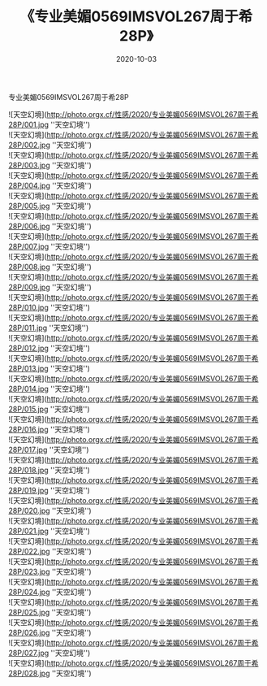 ﻿---
layout: post
title:  《专业美媚0569IMSVOL267周于希28P》
date:   2020-10-03
img: http://photo.orgx.cf/性感/2020/专业美媚0569IMSVOL267周于希28P/000.jpg
tags: [美女, 性感, 泳衣]
---

专业美媚0569IMSVOL267周于希28P



![天空幻境](http://photo.orgx.cf/性感/2020/专业美媚0569IMSVOL267周于希28P/001.jpg ''天空幻境'') <br>
![天空幻境](http://photo.orgx.cf/性感/2020/专业美媚0569IMSVOL267周于希28P/002.jpg ''天空幻境'') <br>
![天空幻境](http://photo.orgx.cf/性感/2020/专业美媚0569IMSVOL267周于希28P/003.jpg ''天空幻境'') <br>
![天空幻境](http://photo.orgx.cf/性感/2020/专业美媚0569IMSVOL267周于希28P/004.jpg ''天空幻境'') <br>
![天空幻境](http://photo.orgx.cf/性感/2020/专业美媚0569IMSVOL267周于希28P/005.jpg ''天空幻境'') <br>
![天空幻境](http://photo.orgx.cf/性感/2020/专业美媚0569IMSVOL267周于希28P/006.jpg ''天空幻境'') <br>
![天空幻境](http://photo.orgx.cf/性感/2020/专业美媚0569IMSVOL267周于希28P/007.jpg ''天空幻境'') <br>
![天空幻境](http://photo.orgx.cf/性感/2020/专业美媚0569IMSVOL267周于希28P/008.jpg ''天空幻境'') <br>
![天空幻境](http://photo.orgx.cf/性感/2020/专业美媚0569IMSVOL267周于希28P/009.jpg ''天空幻境'') <br>
![天空幻境](http://photo.orgx.cf/性感/2020/专业美媚0569IMSVOL267周于希28P/010.jpg ''天空幻境'') <br>
![天空幻境](http://photo.orgx.cf/性感/2020/专业美媚0569IMSVOL267周于希28P/011.jpg ''天空幻境'') <br>
![天空幻境](http://photo.orgx.cf/性感/2020/专业美媚0569IMSVOL267周于希28P/012.jpg ''天空幻境'') <br>
![天空幻境](http://photo.orgx.cf/性感/2020/专业美媚0569IMSVOL267周于希28P/013.jpg ''天空幻境'') <br>
![天空幻境](http://photo.orgx.cf/性感/2020/专业美媚0569IMSVOL267周于希28P/014.jpg ''天空幻境'') <br>
![天空幻境](http://photo.orgx.cf/性感/2020/专业美媚0569IMSVOL267周于希28P/015.jpg ''天空幻境'') <br>
![天空幻境](http://photo.orgx.cf/性感/2020/专业美媚0569IMSVOL267周于希28P/016.jpg ''天空幻境'') <br>
![天空幻境](http://photo.orgx.cf/性感/2020/专业美媚0569IMSVOL267周于希28P/017.jpg ''天空幻境'') <br>
![天空幻境](http://photo.orgx.cf/性感/2020/专业美媚0569IMSVOL267周于希28P/018.jpg ''天空幻境'') <br>
![天空幻境](http://photo.orgx.cf/性感/2020/专业美媚0569IMSVOL267周于希28P/019.jpg ''天空幻境'') <br>
![天空幻境](http://photo.orgx.cf/性感/2020/专业美媚0569IMSVOL267周于希28P/020.jpg ''天空幻境'') <br>
![天空幻境](http://photo.orgx.cf/性感/2020/专业美媚0569IMSVOL267周于希28P/021.jpg ''天空幻境'') <br>
![天空幻境](http://photo.orgx.cf/性感/2020/专业美媚0569IMSVOL267周于希28P/022.jpg ''天空幻境'') <br>
![天空幻境](http://photo.orgx.cf/性感/2020/专业美媚0569IMSVOL267周于希28P/023.jpg ''天空幻境'') <br>
![天空幻境](http://photo.orgx.cf/性感/2020/专业美媚0569IMSVOL267周于希28P/024.jpg ''天空幻境'') <br>
![天空幻境](http://photo.orgx.cf/性感/2020/专业美媚0569IMSVOL267周于希28P/025.jpg ''天空幻境'') <br>
![天空幻境](http://photo.orgx.cf/性感/2020/专业美媚0569IMSVOL267周于希28P/026.jpg ''天空幻境'') <br>
![天空幻境](http://photo.orgx.cf/性感/2020/专业美媚0569IMSVOL267周于希28P/027.jpg ''天空幻境'') <br>
![天空幻境](http://photo.orgx.cf/性感/2020/专业美媚0569IMSVOL267周于希28P/028.jpg ''天空幻境'') <br>